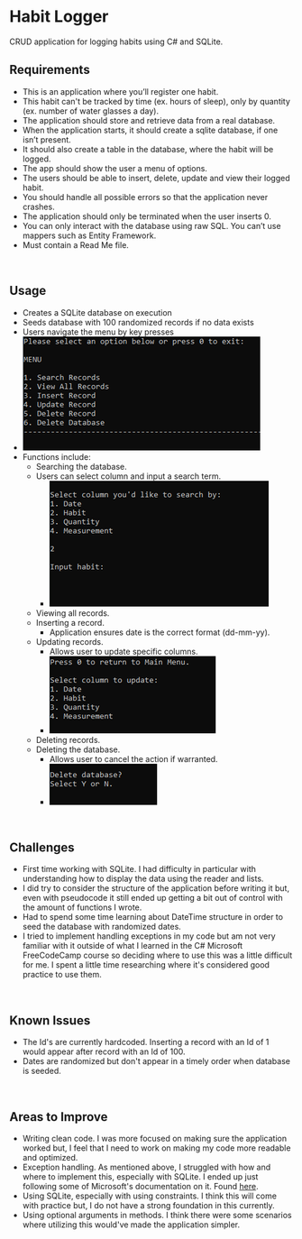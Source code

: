 # Habit Logger

CRUD application for logging habits using C# and SQLite.
<br>

## Requirements

- This is an application where you’ll register one habit.
- This habit can't be tracked by time (ex. hours of sleep), only by quantity (ex. number of water glasses a day).
- The application should store and retrieve data from a real database.
- When the application starts, it should create a sqlite database, if one isn’t present. 
- It should also create a table in the database, where the habit will be logged. 
- The app should show the user a menu of options. 
- The users should be able to insert, delete, update and view their logged habit. 
- You should handle all possible errors so that the application never crashes.
- The application should only be terminated when the user inserts 0. 
- You can only interact with the database using raw SQL. You can’t use mappers such as Entity Framework. 
- Must contain a Read Me file.
<br>

## Usage

- Creates a SQLite database on execution
- Seeds database with 100 randomized records if no data exists
- Users navigate the menu by key presses
- ![alt text](image-1.png)
- Functions include:
  - Searching the database. 
  - Users can select column and input a search term.
    - ![alt text](image.png)
  - Viewing all records.
  - Inserting a record.
	- Application ensures date is the correct format (dd-mm-yy).
  - Updating records.
	- Allows user to update specific columns.
	- ![alt text](image-2.png)
  - Deleting records.
  - Deleting the database.
	- Allows user to cancel the action if warranted.
	- ![alt text](image-3.png)		
<br>

## Challenges

- First time working with SQLite. I had difficulty in particular with understanding how to display the data using the reader and lists.
- I did try to consider the structure of the application before writing it but, even with pseudocode it still ended up getting a bit out of control with the amount of functions I wrote.
- Had to spend some time learning about DateTime structure in order to seed the database with randomized dates.
- I tried to implement handling exceptions in my code but am not very familiar with it outside of what I learned in the C# Microsoft FreeCodeCamp course so deciding where to use this was a little difficult for me. I spent a little time researching where it's considered good practice to use them.
<br>

## Known Issues

- The Id's are currently hardcoded. Inserting a record with an Id of 1 would appear after record with an Id of 100.
- Dates are randomized but don't appear in a timely order when database is seeded.
<br>

## Areas to Improve

- Writing clean code. I was more focused on making sure the application worked but, I feel that I need to work on making my code more readable and optimized.
- Exception handling. As mentioned above, I struggled with how and where to implement this, especially with SQLite. I ended up just following some of Microsoft's documentation on it. Found [here](https://learn.microsoft.com/en-us/dotnet/api/microsoft.data.sqlclient.sqlexception?view=sqlclient-dotnet-standard-5.2).
- Using SQLite, especially with using constraints. I think this will come with practice but, I do not have a strong foundation in this currently.
- Using optional arguments in methods. I think there were some scenarios where utilizing this would've made the application simpler.